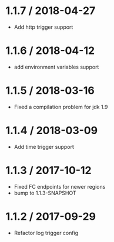 1.1.7 / 2018-04-27
==================

  * Add http trigger support

1.1.6 / 2018-04-12
==================

  * add environment variables support

1.1.5 / 2018-03-16
==================

  * Fixed a compilation problem for jdk 1.9

1.1.4 / 2018-03-09
==================

  * Add time trigger support

1.1.3 / 2017-10-12
==================

  * Fixed FC endpoints for newer regions
  * bump to 1.1.3-SNAPSHOT

1.1.2 / 2017-09-29
==================

  * Refactor log trigger config
